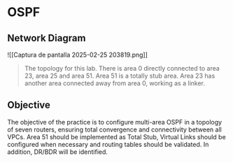 # OSPF

## Network Diagram
![[Captura de pantalla 2025-02-25 203819.png]]
>The topology for this lab. There is area 0 directly connected to area 23, area 25 and area 51. Area 51 is a totally stub area. Area 23 has another area connected away from area 0, working as a linker.
## Objective

The objective of the practice is to configure multi-area OSPF in a topology of seven routers, ensuring total convergence and connectivity between all VPCs. Area 51 should be implemented as Total Stub, Virtual Links should be configured when necessary and routing tables should be validated. In addition, DR/BDR will be identified.